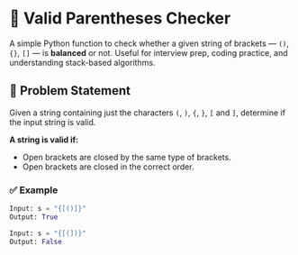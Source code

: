 # 🧮 Valid Parentheses Checker

A simple Python function to check whether a given string of brackets — `()`, `{}`, `[]` — is **balanced** or not. Useful for interview prep, coding practice, and understanding stack-based algorithms.

## 📌 Problem Statement

Given a string containing just the characters `(`, `)`, `{`, `}`, `[` and `]`, determine if the input string is valid.

**A string is valid if:**
- Open brackets are closed by the same type of brackets.
- Open brackets are closed in the correct order.

### ✅ Example

```python
Input: s = "{[()]}"
Output: True

Input: s = "{[(])}"
Output: False
